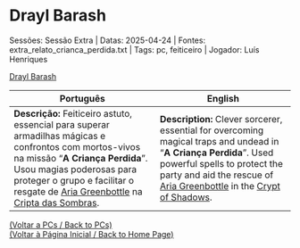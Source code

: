 
# Drayl Barash

Sessões: Sessão Extra | Datas: 2025-04-24 | Fontes: extra_relato_crianca_perdida.txt | Tags: pc, feiticeiro | Jogador: Luís Henriques

[Drayl Barash](drayl_barash.png)

| Português | English |
|-----------|---------|
| **Descrição:** Feiticeiro astuto, essencial para superar armadilhas mágicas e confrontos com mortos-vivos na missão “**A Criança Perdida**”. Usou magias poderosas para proteger o grupo e facilitar o resgate de [Aria Greenbottle](aria_greenbottle.md) na [Cripta das Sombras](cripta_das_sombras.md). | **Description:** Clever sorcerer, essential for overcoming magical traps and undead in “**A Criança Perdida**”. Used powerful spells to protect the party and aid the rescue of [Aria Greenbottle](aria_greenbottle.md) in the [Crypt of Shadows](cripta_das_sombras.md). |

[(Voltar a PCs / Back to PCs)](pcs.md)  
[(Voltar à Página Inicial / Back to Home Page)](index.md)

